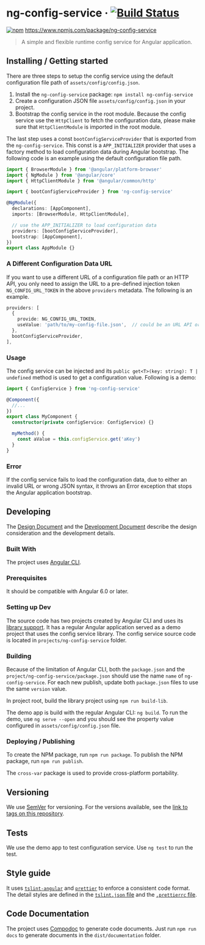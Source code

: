 # ng-config-service &middot; [![Build Status](https://travis-ci.com/cntehang/ng-config-service.svg?branch=master)](https://travis-ci.com/cntehang/ng-config-service)

[![npm](https://img.shields.io/npm/v/npm.svg?style=flat-square)](https://www.npmjs.com/package/npm)
https://www.npmjs.com/package/ng-config-service

> A simple and flexible runtime config service for Angular application.

## Installing / Getting started

There are three steps to setup the config service using the default configuration file path of `assets/config/config.json`.

1. Install the `ng-config-service` package: `npm install ng-config-service`
1. Create a configuration JSON file `assets/config/config.json` in your project.
1. Bootstrap the config service in the root module. Because the config service use the `HttpClient` to fetch the configuration data, please make sure that `HttpClientModule` is imported in the root module.

The last step uses a const `bootConfigServiceProvider` that is exported from the `ng-config-service`. This const is a `APP_INITIALIZER` provider that uses a factory method to load configuration data during Angular bootstrap. The following code is an example using the default configuration file path.

```ts
import { BrowserModule } from '@angular/platform-browser'
import { NgModule } from '@angular/core'
import { HttpClientModule } from '@angular/common/http'

import { bootConfigServiceProvider } from 'ng-config-service'

@NgModule({
  declarations: [AppComponent],
  imports: [BrowserModule, HttpClientModule],

  // use the APP_INITIALIZER to load configuration data
  providers: [bootConfigServiceProvider],
  bootstrap: [AppComponent],
})
export class AppModule {}
```

### A Different Configuration Data URL

If you want to use a different URL of a configuration file path or an HTTP API, you only need to assign the URL to a pre-defined injection token `NG_CONFIG_URL_TOKEN` in the above `providers` metadata. The following is an example.

```ts
providers: [
  {
    provide: NG_CONFIG_URL_TOKEN,
    useValue: 'path/to/my-config-file.json',  // could be an URL API or an environment variable
  },
  bootConfigServiceProvider,
],
```

### Usage

The config service can be injected and its `public get<T>(key: string): T | undefined` method is used to get a configuration value. Following is a demo:

```ts
import { ConfigService } from 'ng-config-service'

@Component({
  //...
})
export class MyComponent {
  constructor(private configService: ConfigService) {}

  myMethod() {
    const aValue = this.configService.get('aKey')
  }
}
```

### Error

If the config service fails to load the configuration data, due to either an invalid URL or wrong JSON syntax, it throws an Error exception that stops the Angular application bootstrap.

## Developing

The [Design Document](./docs/design.md) and the [Development Document](./docs/develop.md) describe the design consideration and the development details.

### Built With

The project uses [Angular CLI](https://cli.angular.io/).

### Prerequisites

It should be compatible with Angular 6.0 or later.

### Setting up Dev

The source code has two projects created by Angular CLI and uses its [library support](https://github.com/angular/angular-cli/wiki/stories-create-library). It has a regular Angular application served as a demo project that uses the config service library. The config service source code is located in `projects/ng-config-service` folder.

### Building

Because of the limitation of Angular CLI, both the `package.json` and the `project/ng-config-service/package.json` should use the name `name` of `ng-config-service`. For each new publish, update both `package.json` files to use the same `version` value.

In project root, build the library project using `npm run build-lib`.

The demo app is build with the regular Angular CLI: `ng build`. To run the demo, use `ng serve --open` and you should see the property value configured in `assets/config/config.json` file.

### Deploying / Publishing

To create the NPM package, run `npm run package`.
To publish the NPM package, run `npm run publish`.

The `cross-var` package is used to provide cross-platform portability.

## Versioning

We use [SemVer](http://semver.org/) for versioning. For the versions available, see the [link to tags on this repository](https://github.com/cntehang/ng-config-service/tags).

## Tests

We use the demo app to test configuration service. Use `ng test` to run the test.

## Style guide

It uses [`tslint-angular`](https://github.com/mgechev/tslint-angular) and [`prettier`](https://prettier.io/) to enforce a consistent code format. The detail styles are defined in the [`tslint.json` file](./tslint.json) and the [`.prettierrc` file](./prettierrc).

## Code Documentation

The project uses [Compodoc](https://compodoc.app/) to generate code documents. Just run `npm run docs` to generate documents in the `dist/documentation` folder.
